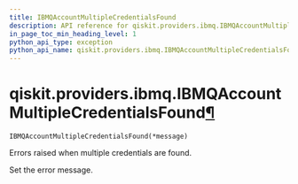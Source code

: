 ```yaml
---
title: IBMQAccountMultipleCredentialsFound
description: API reference for qiskit.providers.ibmq.IBMQAccountMultipleCredentialsFound
in_page_toc_min_heading_level: 1
python_api_type: exception
python_api_name: qiskit.providers.ibmq.IBMQAccountMultipleCredentialsFound
---
```


# qiskit.providers.ibmq.IBMQAccountMultipleCredentialsFound[¶](#qiskit-providers-ibmq-ibmqaccountmultiplecredentialsfound "Permalink to this headline")

<span id="qiskit.providers.ibmq.IBMQAccountMultipleCredentialsFound" />

`IBMQAccountMultipleCredentialsFound(*message)`

Errors raised when multiple credentials are found.

Set the error message.

